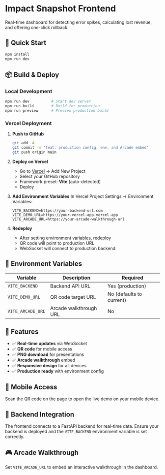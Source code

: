 # Impact Snapshot Frontend

Real-time dashboard for detecting error spikes, calculating lost revenue, and offering one-click rollback.

## 🚀 Quick Start

```bash
npm install
npm run dev
```

## 📦 Build & Deploy

### Local Development
```bash
npm run dev          # Start dev server
npm run build        # Build for production
npm run preview      # Preview production build
```

### Vercel Deployment

1. **Push to GitHub**
   ```bash
   git add -A
   git commit -m "feat: production config, env, and Arcade embed"
   git push origin main
   ```

2. **Deploy on Vercel**
   - Go to [Vercel](https://vercel.com) → Add New Project
   - Select your GitHub repository
   - Framework preset: **Vite** (auto-detected)
   - Deploy

3. **Add Environment Variables**
   In Vercel Project Settings → Environment Variables:
   
   ```
   VITE_BACKEND=https://your-backend-url.com
   VITE_DEMO_URL=https://your-vercel-app.vercel.app
   VITE_ARCADE_URL=https://your-arcade-walkthrough-url
   ```

4. **Redeploy**
   - After setting environment variables, redeploy
   - QR code will point to production URL
   - WebSocket will connect to production backend

## 🔧 Environment Variables

| Variable | Description | Required |
|----------|-------------|----------|
| `VITE_BACKEND` | Backend API URL | Yes (production) |
| `VITE_DEMO_URL` | QR code target URL | No (defaults to current) |
| `VITE_ARCADE_URL` | Arcade walkthrough URL | No |

## 🎯 Features

- ✅ **Real-time updates** via WebSocket
- ✅ **QR code** for mobile access
- ✅ **PNG download** for presentations
- ✅ **Arcade walkthrough** embed
- ✅ **Responsive design** for all devices
- ✅ **Production ready** with environment config

## 📱 Mobile Access

Scan the QR code on the page to open the live demo on your mobile device.

## 🔗 Backend Integration

The frontend connects to a FastAPI backend for real-time data. Ensure your backend is deployed and the `VITE_BACKEND` environment variable is set correctly.

## 🎮 Arcade Walkthrough

Set `VITE_ARCADE_URL` to embed an interactive walkthrough in the dashboard. 